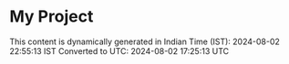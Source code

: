 # My Project

This content is dynamically generated in Indian Time (IST): 2024-08-02 22:55:13 IST
Converted to UTC: 2024-08-02 17:25:13 UTC
